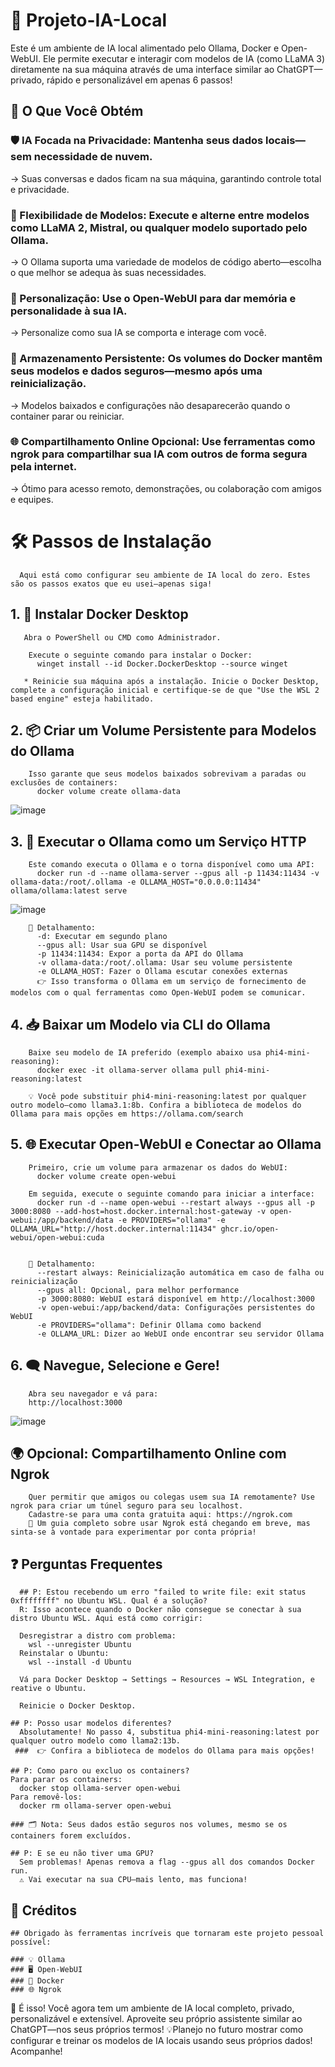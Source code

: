 # 🚀 Projeto-IA-Local
  Este é um ambiente de IA local alimentado pelo Ollama, Docker e Open-WebUI. Ele permite executar e interagir com modelos de IA (como LLaMA 3) diretamente na sua máquina através de uma interface similar ao ChatGPT—privado, rápido e personalizável em apenas 6 passos!


## 🎯 O Que Você Obtém
### 🛡️ IA Focada na Privacidade: Mantenha seus dados locais—sem necessidade de nuvem.
   → Suas conversas e dados ficam na sua máquina, garantindo controle total e privacidade.

    
### 🧠 Flexibilidade de Modelos: Execute e alterne entre modelos como LLaMA 2, Mistral, ou qualquer modelo suportado pelo Ollama.
   → O Ollama suporta uma variedade de modelos de código aberto—escolha o que melhor se adequa às suas necessidades.
   
     
### 🧩 Personalização: Use o Open-WebUI para dar memória e personalidade à sua IA.
   → Personalize como sua IA se comporta e interage com você.
   
     
### 💾 Armazenamento Persistente: Os volumes do Docker mantêm seus modelos e dados seguros—mesmo após uma reinicialização.
   → Modelos baixados e configurações não desaparecerão quando o container parar ou reiniciar.
   
     
### 🌐 Compartilhamento Online Opcional: Use ferramentas como ngrok para compartilhar sua IA com outros de forma segura pela internet.
  → Ótimo para acesso remoto, demonstrações, ou colaboração com amigos e equipes.


    
# 🛠️ Passos de Instalação
      Aqui está como configurar seu ambiente de IA local do zero. Estes são os passos exatos que eu usei—apenas siga!

      
 ## 1. 🔧 Instalar Docker Desktop
       Abra o PowerShell ou CMD como Administrador.
        
        Execute o seguinte comando para instalar o Docker:
          winget install --id Docker.DockerDesktop --source winget
        
       * Reinicie sua máquina após a instalação. Inicie o Docker Desktop, complete a configuração inicial e certifique-se de que "Use the WSL 2 based engine" esteja habilitado.
       

 ## 2. 📦 Criar um Volume Persistente para Modelos do Ollama
        Isso garante que seus modelos baixados sobrevivam a paradas ou exclusões de containers:  
          docker volume create ollama-data
  ![image](https://github.com/user-attachments/assets/8da63b15-09b4-48e2-8716-9ec9660330b7)
         
         
 ## 3. 🤖 Executar o Ollama como um Serviço HTTP
        Este comando executa o Ollama e o torna disponível como uma API:
          docker run -d --name ollama-server --gpus all -p 11434:11434 -v ollama-data:/root/.ollama -e OLLAMA_HOST="0.0.0.0:11434" ollama/ollama:latest serve
         
  ![image](https://github.com/user-attachments/assets/24ae70d9-86cd-4f16-aa0f-94c8993b39b2)
  
  
        📘 Detalhamento:  
          -d: Executar em segundo plano  
          --gpus all: Usar sua GPU se disponível  
          -p 11434:11434: Expor a porta da API do Ollama  
          -v ollama-data:/root/.ollama: Usar seu volume persistente  
          -e OLLAMA_HOST: Fazer o Ollama escutar conexões externas  
          👉 Isso transforma o Ollama em um serviço de fornecimento de modelos com o qual ferramentas como Open-WebUI podem se comunicar.

          
 ## 4. 📥 Baixar um Modelo via CLI do Ollama
        Baixe seu modelo de IA preferido (exemplo abaixo usa phi4-mini-reasoning):  
          docker exec -it ollama-server ollama pull phi4-mini-reasoning:latest
         
        💡 Você pode substituir phi4-mini-reasoning:latest por qualquer outro modelo—como llama3.1:8b. Confira a biblioteca de modelos do Ollama para mais opções em https://ollama.com/search

        
  ## 5. 🌐 Executar Open-WebUI e Conectar ao Ollama
        Primeiro, crie um volume para armazenar os dados do WebUI:
          docker volume create open-webui
        
        Em seguida, execute o seguinte comando para iniciar a interface:
          docker run -d --name open-webui --restart always --gpus all -p 3000:8080 --add-host=host.docker.internal:host-gateway -v open-webui:/app/backend/data -e PROVIDERS="ollama" -e OLLAMA_URL="http://host.docker.internal:11434" ghcr.io/open-webui/open-webui:cuda
      
        
        📘 Detalhamento:  
          --restart always: Reinicialização automática em caso de falha ou reinicialização  
          --gpus all: Opcional, para melhor performance  
          -p 3000:8080: WebUI estará disponível em http://localhost:3000  
          -v open-webui:/app/backend/data: Configurações persistentes do WebUI  
          -e PROVIDERS="ollama": Definir Ollama como backend  
          -e OLLAMA_URL: Dizer ao WebUI onde encontrar seu servidor Ollama
  ## 6. 🗨️ Navegue, Selecione e Gere!
        Abra seu navegador e vá para:
        http://localhost:3000
      
   ![image](https://github.com/user-attachments/assets/ebc2a7e5-68c5-4e4f-9f1e-2d2e9fd0e0dd)

      
 ## 🌍 Opcional: Compartilhamento Online com Ngrok
        Quer permitir que amigos ou colegas usem sua IA remotamente? Use ngrok para criar um túnel seguro para seu localhost.  
        Cadastre-se para uma conta gratuita aqui: https://ngrok.com    
        📝 Um guia completo sobre usar Ngrok está chegando em breve, mas sinta-se à vontade para experimentar por conta própria!

        
## ❓ Perguntas Frequentes
      ## P: Estou recebendo um erro "failed to write file: exit status 0xffffffff" no Ubuntu WSL. Qual é a solução?
      R: Isso acontece quando o Docker não consegue se conectar à sua distro Ubuntu WSL. Aqui está como corrigir:
      
      Desregistrar a distro com problema:
        wsl --unregister Ubuntu
      Reinstalar o Ubuntu:
        wsl --install -d Ubuntu
      
      Vá para Docker Desktop → Settings → Resources → WSL Integration, e reative o Ubuntu.
      
      Reinicie o Docker Desktop.
    
    ## P: Posso usar modelos diferentes?
      Absolutamente! No passo 4, substitua phi4-mini-reasoning:latest por qualquer outro modelo como llama2:13b.
     ###  👉 Confira a biblioteca de modelos do Ollama para mais opções!
    
    ## P: Como paro ou excluo os containers?
    Para parar os containers:
      docker stop ollama-server open-webui
    Para removê-los:
      docker rm ollama-server open-webui
      
    ### 🗂️ Nota: Seus dados estão seguros nos volumes, mesmo se os containers forem excluídos.
    
    ## P: E se eu não tiver uma GPU?
      Sem problemas! Apenas remova a flag --gpus all dos comandos Docker run.
      ⚠️ Vai executar na sua CPU—mais lento, mas funciona!
## 👏 Créditos
    ## Obrigado às ferramentas incríveis que tornaram este projeto pessoal possível:
    
    ### 💡 Ollama
    ### 🖥️ Open-WebUI
    ### 🐳 Docker
    ### 🌐 Ngrok

    
💬 É isso! Você agora tem um ambiente de IA local completo, privado, personalizável e extensível. Aproveite seu próprio assistente similar ao ChatGPT—nos seus próprios termos!
💡Planejo no futuro mostrar como configurar e treinar os modelos de IA locais usando seus próprios dados! Acompanhe!
